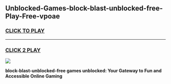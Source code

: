 
## Unblocked-Games-block-blast-unblocked-free-Play-Free-vpoae
<h3>
<a href="https://premium76.site?title=block-blast-unblocked-free&ref=18A1">CLICK TO PLAY</a></h3>
<hr>

<h3>
<a href="https://premium76.site?title=block-blast-unblocked-free&ref=18A1">CLICK 2 PLAY</a>
  
</h3>

<a href="https://premium76.site?title=block-blast-unblocked-free&ref=18A1"><img src="https://clearcache.store/games.png"></a>


**block-blast-unblocked-free games unblocked: Your Gateway to Fun and Accessible Online Gaming**

